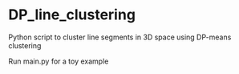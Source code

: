 # DP_line_clustering

Python script to cluster line segments in 3D space using DP-means clustering

Run main.py for a toy example